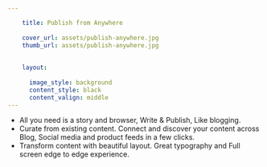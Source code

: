```yaml
---

    title: Publish from Anywhere
    
    cover_url: assets/publish-anywhere.jpg
    thumb_url: assets/publish-anywhere.jpg
    
    
    layout:
      
      image_style: background
      content_style: black
      content_valign: middle
---
```



 - All you need is a story and browser, Write & Publish, Like blogging.
 - Curate from existing content. Connect and discover your content across Blog, Social media and product feeds in a few clicks.
 - Transform content with beautiful layout. Great typography and Full screen edge to edge experience.